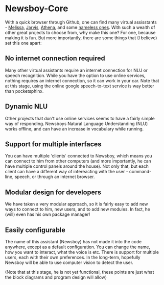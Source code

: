 # Newsboy-Core

With a quick browser through Github, one can find many virtual assisstants - [Melissa](https://github.com/Melissa-AI/Melissa-Core), [Jarvis](https://github.com/sukeesh/Jarvis), [Athena](https://github.com/rcbyron/hey-athena-client), and some [nameless ones](https://github.com/brmson/Personal-Assistant). With such a wealth of other great projects to choose from, why make this one? For one, because making it is fun. But more importantly, there are some things that (I believe) set this one apart:

## No internet connection required
Many other virtual assistants require an internet connection for NLU or speech recognition. While you have the option to use online services, nothing requires an internet connection, so it can work in your car. Note that at this stage, using the online google speech-to-text service is way better than pocketsphinx.

## Dynamic NLU
Other projects that don't use online services seems to have a fairly simple way of responding. Newsboys Natural Language Understanding (NLU) works offline, and can have an increase in vocabulary while running.

## Support for multiple interfaces
You can have multiple 'clients' connected to Newsboy, which means you can connect to him from other computers (and more importantly, he can have multiple control panels around the house). Not only that, but each client can have a different way of intereacting with the user - command-line, speech, or through an internet browser.

## Modular design for developers
We have taken a very modular approach, so it is fairly easy to add new ways to connect to him, new users, and to add new modules. In fact, he (will) even has his own package manager!

## Easily configurable
The name of this assistant (Newsboy) has not made it into the code anywhere, except as a default configuration. You can change the name, how you want to interact, what the voice is etc. There is support for multiple users, each with their own preferences. In the long-term, hopefully Newsboy will be able to use computer vision to detect the user.

(Note that at this stage, he is not yet functional, these points are just what the block diagrams and program design will allow)
